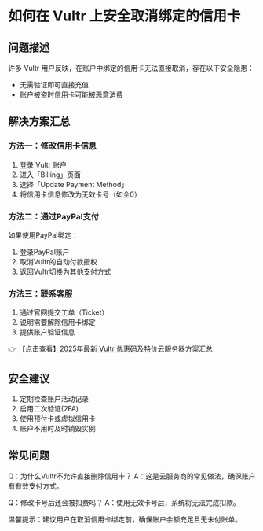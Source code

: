 # 如何在 Vultr 上安全取消绑定的信用卡

## 问题描述
许多 Vultr 用户反映，在账户中绑定的信用卡无法直接取消，存在以下安全隐患：
- 无需验证即可直接充值
- 账户被盗时信用卡可能被恶意消费

## 解决方案汇总

### 方法一：修改信用卡信息
1. 登录 Vultr 账户
2. 进入「Billing」页面
3. 选择「Update Payment Method」
4. 将信用卡信息修改为无效卡号（如全0）

### 方法二：通过PayPal支付
如果使用PayPal绑定：
1. 登录PayPal账户
2. 取消Vultr的自动付款授权
3. 返回Vultr切换为其他支付方式

### 方法三：联系客服
1. 通过官网提交工单（Ticket）
2. 说明需要解除信用卡绑定
3. 提供账户验证信息

👉 [【点击查看】2025年最新 Vultr 优惠码及特价云服务器方案汇总](https://bit.ly/VuLtr)

## 安全建议
1. 定期检查账户活动记录
2. 启用二次验证(2FA)
3. 使用预付卡或虚拟信用卡
4. 账户不用时及时销毁实例

## 常见问题
Q：为什么Vultr不允许直接删除信用卡？
A：这是云服务商的常见做法，确保账户有有效支付方式。

Q：修改卡号后还会被扣费吗？
A：使用无效卡号后，系统将无法完成扣款。

温馨提示：建议用户在取消信用卡绑定前，确保账户余额充足且无未付账单。
